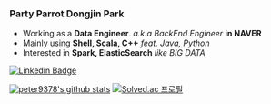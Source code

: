 ### Party Parrot Dongjin Park

* Working as a **Data Engineer**. *a.k.a BackEnd Engineer* **in NAVER**
* Mainly using **Shell, Scala, C++** *feat. Java, Python*
* Interested in **Spark, ElasticSearch** *like BIG DATA*

[![Linkedin Badge](https://img.shields.io/badge/-LinkedIn-blue?style=flat-square&logo=Linkedin&logoColor=white&link=https://www.linkedin.com/in/dongjin-park-054922116/)](https://www.linkedin.com/in/dongjin-park-054922116/)

[![peter9378's github stats](https://github-readme-stats.vercel.app/api?username=peter9378)](https://github.com/peter9378/github-readme-stats)
[![Solved.ac 프로필](http://mazassumnida.wtf/api/v2/generate_badge?boj=peter0708)](https://solved.ac/peter0708)

<!--
- 🔭 I’m currently working on ...
- 🌱 I’m currently learning ...
- 👯 I’m looking to collaborate on ...
- 🤔 I’m looking for help with ...
- 💬 Ask me about ...
- 📫 How to reach me: ...
- 😄 Pronouns: ...
- ⚡ Fun fact: ...
-->
